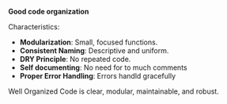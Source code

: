 **Good code organization**

Characteristics:

- **Modularization**: Small, focused functions.
- **Consistent Naming**: Descriptive and uniform.
- **DRY Principle**: No repeated code.
- **Self documenting**: No need for to much comments
- **Proper Error Handling**: Errors handld gracefully

Well Organized Code is clear, modular, maintainable, and robust.
